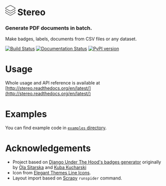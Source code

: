 # ![](artwork/logo.png) Stereo

### Generate PDF documents in batch.

Make badges, labels, documents from CSV files or any dataset.

[![Build Status](https://travis-ci.org/suda/stereo.svg?branch=master)](https://travis-ci.org/suda/stereo)
[![Documentation Status](https://readthedocs.org/projects/stereo/badge/?version=latest)](http://stereo.readthedocs.org/en/latest/?badge=latest)
[![PyPI version](https://badge.fury.io/py/stereo.svg)](https://badge.fury.io/py/stereo)

# Usage

Whole usage and API reference is available at [http://stereo.readthedocs.org/en/latest/](http://stereo.readthedocs.org/en/latest/)

# Examples

You can find example code in [`examples` directory](examples).

# Acknowledgements

* Project based on [Django Under The Hood's badges generator](https://github.com/djangounderthehood/badges) originally by [Ola Sitarska](https://github.com/olasitarska) and [Kuba Kucharski](https://github.com/83tb)
* Icon from [Elegant Themes Line Icons](https://www.elegantthemes.com/blog/freebie-of-the-week/free-line-style-icons).
* Layout import based on [Scrapy](https://github.com/scrapy/scrapy) `runspider` command.

